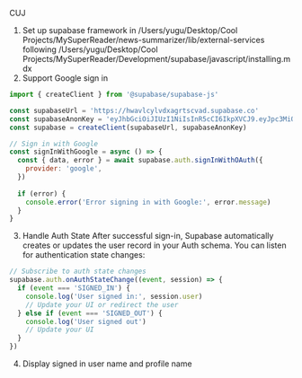 CUJ

1. Set up supabase framework in /Users/yugu/Desktop/Cool Projects/MySuperReader/news-summarizer/lib/external-services following /Users/yugu/Desktop/Cool Projects/MySuperReader/Development/supabase/javascript/installing.mdx
2. Support Google sign in

```js
import { createClient } from '@supabase/supabase-js'

const supabaseUrl = 'https://hwavlcylvdxagrtscvad.supabase.co'
const supabaseAnonKey = 'eyJhbGciOiJIUzI1NiIsInR5cCI6IkpXVCJ9.eyJpc3MiOiJzdXBhYmFzZSIsInJlZiI6Imh3YXZsY3lsdmR4YWdydHNjdmFkIiwicm9sZSI6ImFub24iLCJpYXQiOjE3NDMxMTc1MDgsImV4cCI6MjA1ODY5MzUwOH0.fUOrzaTRmrqgKHLBcH7kN5qzE2r9EcWU8hg9maJXNaw'
const supabase = createClient(supabaseUrl, supabaseAnonKey)

// Sign in with Google
const signInWithGoogle = async () => {
  const { data, error } = await supabase.auth.signInWithOAuth({
    provider: 'google',
  })
  
  if (error) {
    console.error('Error signing in with Google:', error.message)
  }
}
```

3. Handle Auth State
After successful sign-in, Supabase automatically creates or updates the user record in your Auth schema. You can listen for authentication state changes:

```js
// Subscribe to auth state changes
supabase.auth.onAuthStateChange((event, session) => {
  if (event === 'SIGNED_IN') {
    console.log('User signed in:', session.user)
    // Update your UI or redirect the user
  } else if (event === 'SIGNED_OUT') {
    console.log('User signed out')
    // Update your UI
  }
})
```

4. Display signed in user name and profile name